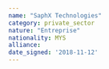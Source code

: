 ```yaml
---
name: "SaphX Technologies"
category: private_sector
nature: "Entreprise"
nationality: MYS
alliance: 
date_signed: '2018-11-12'
---
```

    